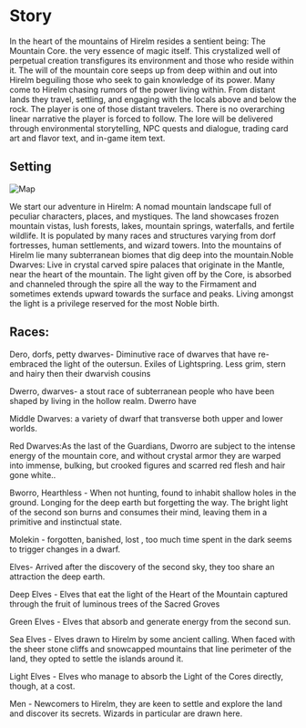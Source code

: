 # Story
In the heart of the mountains of Hirelm resides a sentient being: The Mountain Core. the very essence of magic itself. This crystalized well of perpetual creation transfigures its environment and those who reside within it. The will of the mountain core seeps up from deep within and out into Hirelm beguiling those who seek to gain knowledge of its power. 
Many come to Hirelm chasing rumors of the power living within. From distant lands they travel, settling, and engaging with the locals above and below the rock. The player is one of those distant travelers. 
There is no overarching linear narrative the player is forced to follow. The lore will be delivered through environmental storytelling, NPC quests and dialogue, trading card art and flavor text, and in-game item text.

## Setting
![Map](/img/map3.png)

We start our adventure in Hirelm: A nomad mountain landscape full of peculiar characters, places, and mystiques. The land showcases frozen mountain vistas, lush forests, lakes, mountain springs, waterfalls, and fertile wildlife. It is populated by many races and structures varying from dorf fortresses, human settlements, and wizard towers. Into the mountains of Hirelm lie many subterranean biomes that dig deep into the mountain.Noble Dwarves: Live in crystal carved spire palaces that originate in the Mantle, near the heart of the mountain. The light given off by the Core, is absorbed and channeled through the spire all the way to the Firmament and sometimes extends upward towards the surface and peaks. Living amongst the light is a privilege reserved for the most Noble birth.

## Races:
Dero, dorfs, petty dwarves- Diminutive race of dwarves that have re-embraced the light of the outersun. Exiles of Lightspring. Less grim, stern and hairy then their dwarvish cousins

Dwerro, dwarves- a stout race of subterranean people who have been shaped by living in the hollow realm. Dwerro have 

Middle Dwarves: a variety of dwarf that transverse both upper and lower worlds. 


Red Dwarves:As the last of the Guardians, Dworro are subject to the intense energy of the mountain core, and without crystal armor they are warped into immense, bulking, but crooked figures and scarred 	red flesh and hair gone white.. 

Bworro, Hearthless - When not hunting, found to inhabit shallow holes in the ground. Longing for the deep earth but forgetting the way. The bright light of the second son burns and consumes their mind, 	leaving them in a primitive and instinctual state.

Molekin - forgotten, banished, lost , too much time spent in the dark seems to trigger changes in a dwarf.

Elves- Arrived after the discovery of the second sky, they too share an attraction the deep earth. 

Deep Elves - Elves that eat the light of the Heart of the Mountain captured through the fruit of luminous trees of the Sacred Groves

Green Elves - Elves that absorb and generate energy from the second sun. 

Sea Elves - Elves drawn to Hirelm by some ancient calling. When faced with the sheer stone cliffs and snowcapped mountains that line perimeter of the land, they opted to settle the islands around it. 

Light Elves - Elves who manage to absorb the Light of the Cores directly, though, at a cost.

Men - Newcomers to Hirelm, they are keen to settle and explore the land and discover its secrets. Wizards in particular are drawn here. 

